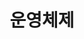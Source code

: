 ---
title: "운영체제"
layout: category
permalink: /os/
author_profile: true
taxonomy: 운영체제
sidebar:
  nav: "categories"
---